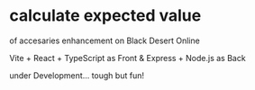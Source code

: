 # calculate expected value
of accesaries enhancement on Black Desert Online

Vite + React + TypeScript as Front & Express + Node.js as Back

under Development... tough but fun!
